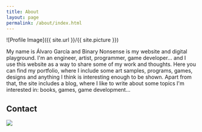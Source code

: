 ```yaml
---
title: About
layout: page
permalink: /about/index.html
---
```

![Profile Image]({{ site.url }}/{{ site.picture }})

<p>My name is Álvaro García and Binary Nonsense is my website and digital playground. I'm an engineer, artist, programmer, game developer... and I use this website as a way to share some of my work and thoughts. Here you can find my portfolio, where I include some art samples, programs, games, designs and anything I think is interesting enough to be shown. Apart from that, the site includes a blog, where I like to write about some topics I'm interested in: books, games, game development...</p>

<h2>Contact</h2>

<p style="backgroud-color: #eee"><img src="../portfolio/img/mail.png"></p>
